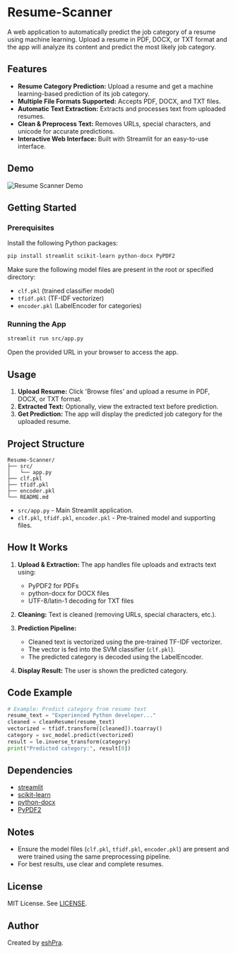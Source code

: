 # Resume-Scanner

A web application to automatically predict the job category of a resume using machine learning. Upload a resume in PDF, DOCX, or TXT format and the app will analyze its content and predict the most likely job category.

## Features

- **Resume Category Prediction:** Upload a resume and get a machine learning-based prediction of its job category.
- **Multiple File Formats Supported:** Accepts PDF, DOCX, and TXT files.
- **Automatic Text Extraction:** Extracts and processes text from uploaded resumes.
- **Clean & Preprocess Text:** Removes URLs, special characters, and unicode for accurate predictions.
- **Interactive Web Interface:** Built with Streamlit for an easy-to-use interface.

## Demo

![Resume Scanner Demo](demo.gif) <!-- Add demo gif/image if available -->

## Getting Started

### Prerequisites

Install the following Python packages:

```bash
pip install streamlit scikit-learn python-docx PyPDF2
```

Make sure the following model files are present in the root or specified directory:
- `clf.pkl` (trained classifier model)
- `tfidf.pkl` (TF-IDF vectorizer)
- `encoder.pkl` (LabelEncoder for categories)

### Running the App

```bash
streamlit run src/app.py
```

Open the provided URL in your browser to access the app.

## Usage

1. **Upload Resume:** Click 'Browse files' and upload a resume in PDF, DOCX, or TXT format.
2. **Extracted Text:** Optionally, view the extracted text before prediction.
3. **Get Prediction:** The app will display the predicted job category for the uploaded resume.

## Project Structure

```
Resume-Scanner/
├── src/
│   └── app.py
├── clf.pkl
├── tfidf.pkl
├── encoder.pkl
└── README.md
```

- `src/app.py` - Main Streamlit application.
- `clf.pkl`, `tfidf.pkl`, `encoder.pkl` - Pre-trained model and supporting files.

## How It Works

1. **Upload & Extraction:** The app handles file uploads and extracts text using:
   - PyPDF2 for PDFs
   - python-docx for DOCX files
   - UTF-8/latin-1 decoding for TXT files

2. **Cleaning:** Text is cleaned (removing URLs, special characters, etc.).

3. **Prediction Pipeline:**
   - Cleaned text is vectorized using the pre-trained TF-IDF vectorizer.
   - The vector is fed into the SVM classifier (`clf.pkl`).
   - The predicted category is decoded using the LabelEncoder.

4. **Display Result:** The user is shown the predicted category.

## Code Example

```python
# Example: Predict category from resume text
resume_text = "Experienced Python developer..."
cleaned = cleanResume(resume_text)
vectorized = tfidf.transform([cleaned]).toarray()
category = svc_model.predict(vectorized)
result = le.inverse_transform(category)
print("Predicted category:", result[0])
```

## Dependencies

- [streamlit](https://streamlit.io/)
- [scikit-learn](https://scikit-learn.org/)
- [python-docx](https://python-docx.readthedocs.io/en/latest/)
- [PyPDF2](https://pypdf2.readthedocs.io/en/latest/)

## Notes

- Ensure the model files (`clf.pkl`, `tfidf.pkl`, `encoder.pkl`) are present and were trained using the same preprocessing pipeline.
- For best results, use clear and complete resumes.

## License

MIT License. See [LICENSE](LICENSE).

## Author

Created by [eshPra](https://github.com/eshPra).
